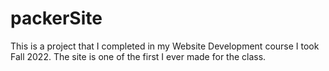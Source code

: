 # packerSite
This is a project that I completed in my Website Development course I took Fall 2022. The site is one of the first I ever made for the class.
